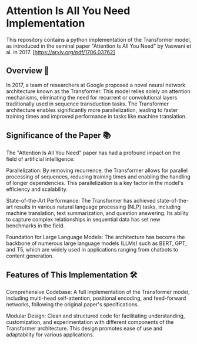 # Attention Is All You Need Implementation
This repository contains a python implementation of the Transformer model, as introduced in the seminal paper "Attention Is All You Need" by Vaswani et al. in 2017.
[https://arxiv.org/pdf/1706.03762]

## Overview 📝
In 2017, a team of researchers at Google proposed a novel neural network architecture known as the Transformer. This model relies solely on attention mechanisms, eliminating the need for recurrent or convolutional layers traditionally used in sequence transduction tasks. The Transformer architecture enables significantly more parallelization, leading to faster training times and improved performance in tasks like machine translation. 

## Significance of the Paper 📚
The "Attention Is All You Need" paper has had a profound impact on the field of artificial intelligence:

Parallelization: By removing recurrence, the Transformer allows for parallel processing of sequences, reducing training times and enabling the handling of longer dependencies. This parallelization is a key factor in the model's efficiency and scalability.

State-of-the-Art Performance: The Transformer has achieved state-of-the-art results in various natural language processing (NLP) tasks, including machine translation, text summarization, and question answering. Its ability to capture complex relationships in sequential data has set new benchmarks in the field.

Foundation for Large Language Models: The architecture has become the backbone of numerous large language models (LLMs) such as BERT, GPT, and T5, which are widely used in applications ranging from chatbots to content generation. 

## Features of This Implementation 🛠️
Comprehensive Codebase: A full implementation of the Transformer model, including multi-head self-attention, positional encoding, and feed-forward networks, following the original paper's specifications.

Modular Design: Clean and structured code for facilitating understanding, customization, and experimentation with different components of the Transformer architecture. This design promotes ease of use and adaptability for various applications.


